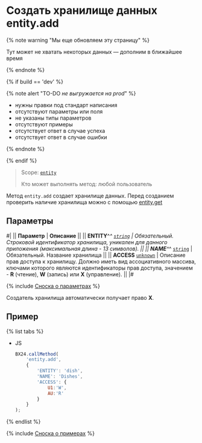 # Создать хранилище данных entity.add

{% note warning "Мы еще обновляем эту страницу" %}

Тут может не хватать некоторых данных — дополним в ближайшее время

{% endnote %}

{% if build == 'dev' %}

{% note alert "TO-DO _не выгружается на prod_" %}

- нужны правки под стандарт написания
- отсутствуют параметры или поля
- не указаны типы параметров
- отсутствуют примеры
- отсутствует ответ в случае успеха
- отсутствует ответ в случае ошибки

{% endnote %}

{% endif %}

> Scope: [`entity`](../../scopes/permissions.md)
>
> Кто может выполнять метод: любой пользователь

Метод `entity.add` cоздает хранилище данных. Перед созданием проверить наличие хранилища можно с помощью [entity.get](./entity-get.md)

## Параметры

#|
|| **Параметр** | **Описание** ||
|| **ENTITY**^*^
[`string`](../../data-types.md) | Обязательный. Строковой идентификатор хранилища, уникален для данного приложения (максимальная длина - 13 символов). ||
|| **NAME**^*^
[`string`](../../data-types.md) | Обязательный. Название хранилища ||
|| **ACCESS**
[`unknown`](../../data-types.md) | Описание прав доступа к хранилищу. 
Должно иметь вид ассоциативного массива, ключами которого являются идентификаторы прав доступа, значением - **R** (чтение), **W** (запись) или **X** (управление). ||
|#

{% include [Сноска о параметрах](../../../_includes/required.md) %}

Создатель хранилища автоматически получает право **X**.

## Пример

{% list tabs %}

- JS

    ```javascript
    BX24.callMethod(
        'entity.add',
        {
            'ENTITY': 'dish',
            'NAME': 'Dishes',
            'ACCESS': {
                U1:'W',
                AU:'R'
            }
        }
    );
    ```

{% endlist %}

{% include [Сноска о примерах](../../../_includes/examples.md) %}